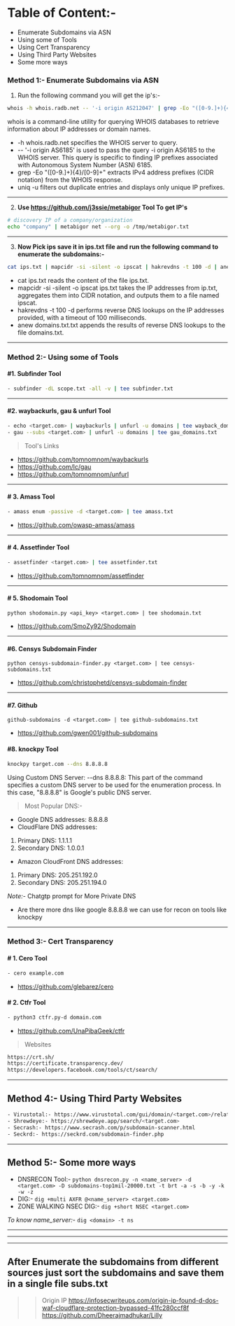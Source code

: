 # Table of Content:-
- Enumerate Subdomains via ASN
- Using some of Tools
- Using Cert Transparency
- Using Third Party Websites
- Some more ways


### Method 1:- Enumerate Subdomains via ASN


1. Run the following command you will get the ip's:-
```bash
whois -h whois.radb.net -- '-i origin AS212047' | grep -Eo "([0-9.]+){4}/[0-9]+" | uniq -u | tee AS212047
```

whois is a command-line utility for querying WHOIS databases to retrieve information about IP addresses or domain names.
- -h whois.radb.net specifies the WHOIS server to query.
- -- '-i origin AS6185' is used to pass the query -i origin AS6185 to the WHOIS server. This query is specific to finding IP prefixes associated with Autonomous System Number (ASN) 6185.
- grep -Eo "([0-9.]+){4}/[0-9]+" extracts IPv4 address prefixes (CIDR notation) from the WHOIS response.
- uniq -u filters out duplicate entries and displays only unique IP prefixes.


-------------------------------------------------------------------------------------------------------------------------------------------------------

2. **Use https://github.com/j3ssie/metabigor Tool To get IP's**
```bash
# discovery IP of a company/organization
echo "company" | metabigor net --org -o /tmp/metabigor.txt
```


-------------------------------------------------------------------------------------------------------------------------------------------------------

3. **Now Pick ips save it in ips.txt file and run the following command to enumerate the subdomains:-**
```bash
cat ips.txt | mapcidr -si -silent -o ipscat | hakrevdns -t 100 -d | anew asn_domains.txt
```
- cat ips.txt reads the content of the file ips.txt.
- mapcidr -si -silent -o ipscat ips.txt takes the IP addresses from ip.txt, aggregates them into CIDR notation, and outputs them to a file named ipscat.
- hakrevdns -t 100 -d performs reverse DNS lookups on the IP addresses provided, with a timeout of 100 milliseconds.
- anew domains.txt.txt appends the results of reverse DNS lookups to the file domains.txt.


-------------------------------------------------------------------------------------------------------------------------------------------------------

### Method 2:- Using some of Tools

#### #1. Subfinder Tool
```bash
- subfinder -dL scope.txt -all -v | tee subfinder.txt
```

-------------------------------------------------------------------------------------------------------------------------------------------------------

#### #2. waybackurls, gau & unfurl Tool

```bash
- echo <target.com> | waybackurls | unfurl -u domains | tee wayback_domains.txt
- gau --subs <target.com> | unfurl -u domains | tee gau_domains.txt
```

> Tool's Links

- https://github.com/tomnomnom/waybackurls
- https://github.com/lc/gau
- https://github.com/tomnomnom/unfurl

-------------------------------------------------------------------------------------------------------------------------------------------------------

#### # 3. Amass Tool

```bash
- amass enum -passive -d <target.com> | tee amass.txt
```

- https://github.com/owasp-amass/amass

-------------------------------------------------------------------------------------------------------------------------------------------------------

#### # 4. Assetfinder Tool

```bash
- assetfinder <target.com> | tee assetfinder.txt 
```

- https://github.com/tomnomnom/assetfinder

-------------------------------------------------------------------------------------------------------------------------------------------------------

#### # 5. Shodomain Tool

```
python shodomain.py <api_key> <target.com> | tee shodomain.txt
```

- https://github.com/SmoZy92/Shodomain

-------------------------------------------------------------------------------------------------------------------------------------------------------

#### #6. Censys Subdomain Finder

```
python censys-subdomain-finder.py <target.com> | tee censys-subdomains.txt
```

- https://github.com/christophetd/censys-subdomain-finder

-------------------------------------------------------------------------------------------------------------------------------------------------------

#### #7. Github

```
github-subdomains -d <target.com> | tee github-subdomains.txt
```

- https://github.com/gwen001/github-subdomains






#### #8. knockpy Tool

```bash
knockpy target.com --dns 8.8.8.8 
```

Using Custom DNS Server:
--dns 8.8.8.8: This part of the command specifies a custom DNS server to be used for the enumeration process. In this case, "8.8.8.8" is Google's public DNS server.


> Most Popular DNS:-

- Google DNS addresses: 8.8.8.8
- CloudFlare DNS addresses:
1. Primary DNS: 1.1.1.1
2. Secondary DNS: 1.0.0.1
- Amazon CloudFront DNS addresses:
1. Primary DNS: 205.251.192.0
2. Secondary DNS: 205.251.194.0

*Note:-* Chatgtp prompt for More Private DNS
- Are there more dns like google 8.8.8.8 we can use for recon on tools like knockpy



-------------------------------------------------------------------------------------------------------------------------------------------------------

### Method 3:- Cert Transparency


#### # 1. Cero Tool

```bash
- cero example.com
```

- https://github.com/glebarez/cero


#### # 2. Ctfr Tool

```bash
- python3 ctfr.py-d domain.com
```

- https://github.com/UnaPibaGeek/ctfr


> Websites
```bash
https://crt.sh/
https://certificate.transparency.dev/
https://developers.facebook.com/tools/ct/search/
```

-------------------------------------------------------------------------------------------------------------------------------------------------------


## Method 4:- Using Third Party Websites

```bash
- Virustotal:- https://www.virustotal.com/gui/domain/<target.com>/relations
- Shrewdeye:- https://shrewdeye.app/search/<target.com>
- Secrash:- https://www.secrash.com/p/subdomain-scanner.html
- Seckrd:- https://seckrd.com/subdomain-finder.php
```

-------------------------------------------------------------------------------------------------------------------------------------------------------


## Method 5:- Some more ways

- DNSRECON Tool:- ```python dnsrecon.py -n <name_server> -d <target.com> -D subdomains-top1mil-20000.txt -t brt -a -s -b -y -k -w -z```
- DIG:- ```dig +multi AXFR @<name_server> <target.com>```
- ZONE WALKING NSEC DIG:- ```dig +short NSEC <target.com>```

*To know name_server:-* ```dig <domain> -t ns```


-------------------------------------------------------------------------------------------------------------------------------------------------------

-------------------------------------------------------------------------------------------------------------------------------------------------------

-------------------------------------------------------------------------------------------------------------------------------------------------------


## After Enumerate the subdomains from different sources just sort the subdomains and save them in a single file subs.txt




>> Origin IP
https://infosecwriteups.com/origin-ip-found-d-dos-waf-cloudflare-protection-bypassed-41fc280ccf8f
https://github.com/Dheerajmadhukar/Lilly
